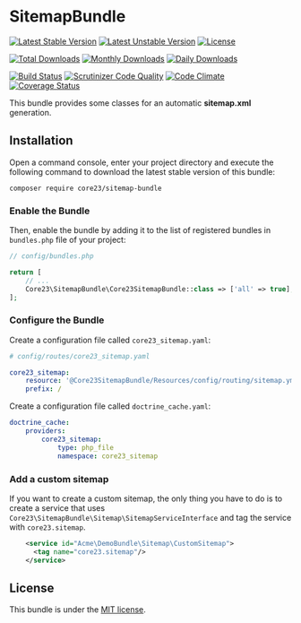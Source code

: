 SitemapBundle
=============
[![Latest Stable Version](https://poser.pugx.org/core23/sitemap-bundle/v/stable)](https://packagist.org/packages/core23/sitemap-bundle)
[![Latest Unstable Version](https://poser.pugx.org/core23/sitemap-bundle/v/unstable)](https://packagist.org/packages/core23/sitemap-bundle)
[![License](https://poser.pugx.org/core23/sitemap-bundle/license)](https://packagist.org/packages/core23/sitemap-bundle)

[![Total Downloads](https://poser.pugx.org/core23/sitemap-bundle/downloads)](https://packagist.org/packages/core23/sitemap-bundle)
[![Monthly Downloads](https://poser.pugx.org/core23/sitemap-bundle/d/monthly)](https://packagist.org/packages/core23/sitemap-bundle)
[![Daily Downloads](https://poser.pugx.org/core23/sitemap-bundle/d/daily)](https://packagist.org/packages/core23/sitemap-bundle)

[![Build Status](https://travis-ci.org/core23/SitemapBundle.svg)](https://travis-ci.org/core23/SitemapBundle)
[![Scrutinizer Code Quality](https://scrutinizer-ci.com/g/core23/SitemapBundle/badges/quality-score.png?b=master)](https://scrutinizer-ci.com/g/core23/SitemapBundle)
[![Code Climate](https://codeclimate.com/github/core23/SitemapBundle/badges/gpa.svg)](https://codeclimate.com/github/core23/SitemapBundle)
[![Coverage Status](https://coveralls.io/repos/core23/SitemapBundle/badge.svg)](https://coveralls.io/r/core23/SitemapBundle)

This bundle provides some classes for an automatic **sitemap.xml** generation.

## Installation

Open a command console, enter your project directory and execute the following command to download the latest stable version of this bundle:

```
composer require core23/sitemap-bundle
```

### Enable the Bundle

Then, enable the bundle by adding it to the list of registered bundles in `bundles.php` file of your project:

```php
// config/bundles.php

return [
    // ...
    Core23\SitemapBundle\Core23SitemapBundle::class => ['all' => true],
];
```

### Configure the Bundle

Create a configuration file called `core23_sitemap.yaml`:

```yaml
# config/routes/core23_sitemap.yaml

core23_sitemap:
    resource: '@Core23SitemapBundle/Resources/config/routing/sitemap.yml'
    prefix: /
```

Create a configuration file called `doctrine_cache.yaml`:

```yaml
doctrine_cache:
    providers:
        core23_sitemap:
            type: php_file
            namespace: core23_sitemap

```

### Add a custom sitemap

If you want to create a custom sitemap, the only thing you have to do is to create a service that uses 
`Core23\SitemapBundle\Sitemap\SitemapServiceInterface` and tag the service with `core23.sitemap`.

```xml
    <service id="Acme\DemoBundle\Sitemap\CustomSitemap">
      <tag name="core23.sitemap"/>
    </service>
```

## License

This bundle is under the [MIT license](LICENSE.md).
